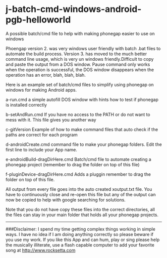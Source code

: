 j-batch-cmd-windows-android-pgb-helloworld
==========================================

A possible batch/cmd file to help with making phonegap easier to use on windows


Phoengap version 2. was very windows user friendly with batch .bat files to automate the build process. Version 3. has moved to the much better command line usage, which is very un windows friendly.Difficult to copy and paste the output from a DOS window. Pause command only works when the operation is successful, the DOS window disappears when the operation has an error, blah, blah, blah.


Here is an example set of batch/cmd files to simplify using phonegap on windows for making Android apps.


a-run.cmd     a simple autofill DOS window with hints how to test if phonegap is installed correctly
	
b-setAndRun.cmd     If you have no access to the PATH or do not want to mess with it. This file gives you another way
	
c-gitVersion      Example of how to make command files that auto check if the paths are correct for each program
	
d-androidCreate.cmd    command file to make your phonegap folders. Edit the first line to include your App name.
	
e-androidBuild-dragDirHere.cmd    Batch/cmd file to automate creating a phonegap project (remember to drag the folder on top of this file)
	
	
f-pluginDevice-dragDirHere.cmd   Adds a pluggin remember to drag the folder on top of this file.
	
All output from every file goes into the auto created xoutput.txt file. You have to continuously close and re-open this file but any of the output can now be copied to help with google searching for solutions. 
	
Note that you do not have copy these files into the correct directories, all the files can stay in your main folder that holds all your phonegap projects.
	
	

************************************************************************************************************

###Disclaimer: I spend my time getting complex things working in simple ways. I have no idea if I am doing anything correctly so please beware if you use my work. If you like this App and can hum, play or sing please help the musically illiterate, use a flash capable computer to add your favorite song at http://www.rocksetta.com 


	
